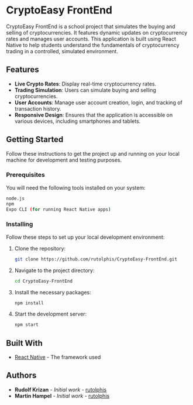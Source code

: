 
# CryptoEasy FrontEnd

CryptoEasy FrontEnd is a school project that simulates the buying and selling of cryptocurrencies. It features dynamic updates on cryptocurrency rates and manages user accounts. This application is built using React Native to help students understand the fundamentals of cryptocurrency trading in a controlled, simulated environment.

## Features

- **Live Crypto Rates**: Display real-time cryptocurrency rates.
- **Trading Simulation**: Users can simulate buying and selling cryptocurrencies.
- **User Accounts**: Manage user account creation, login, and tracking of transaction history.
- **Responsive Design**: Ensures that the application is accessible on various devices, including smartphones and tablets.

## Getting Started

Follow these instructions to get the project up and running on your local machine for development and testing purposes.

### Prerequisites

You will need the following tools installed on your system:

```bash
node.js
npm
Expo CLI (for running React Native apps)
```

### Installing

Follow these steps to set up your local development environment:

1. Clone the repository:
   ```bash
   git clone https://github.com/rutolphis/CryptoEasy-FrontEnd.git
   ```
2. Navigate to the project directory:
   ```bash
   cd CryptoEasy-FrontEnd
   ```
3. Install the necessary packages:
   ```bash
   npm install
   ```
4. Start the development server:
   ```bash
   npm start
   ```


## Built With

* [React Native](https://reactnative.dev/) - The framework used

## Authors

* **Rudolf Krizan** - *Initial work* - [rutolphis](https://github.com/rutolphis)
* **Martin Hampel** - *Initial work* - [rutolphis](https://github.com/martinhampel)


